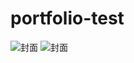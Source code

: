 # portfolio-test

![封面](https://tangweijuan.github.io/portfolio-test/image/0-1封面.png)
![封面](https://tangweijuan.github.io/portfolio-test/image/9-封底.png)
